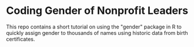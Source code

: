 # Coding Gender of Nonprofit Leaders

This repo contains a short tutorial on using the "gender" package in R to quickly assign gender to thousands of names using historic data from birth certificates.
